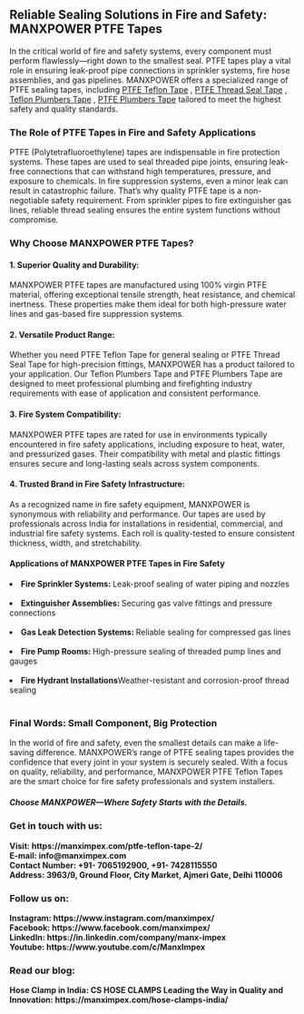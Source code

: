<h2>Reliable Sealing Solutions in Fire and Safety: MANXPOWER PTFE Tapes</h2>
In the critical world of fire and safety systems, every component must perform flawlessly—right down to the smallest seal. PTFE tapes play a vital role in ensuring leak-proof pipe connections in sprinkler systems, fire hose assemblies, and gas pipelines. MANXPOWER offers a specialized range of PTFE sealing tapes, including <a href="https://manximpex.com/ptfe-teflon-tape-2/" title="PTFE Teflon Tape" alt" PTFE Teflon Tape" <a>PTFE Teflon Tape</a> , <a href="https://manximpex.com/ptfe-teflon-tape-2/" title=" PTFE Thread Seal Tape" alt" PTFE Thread Seal Tape" <a> PTFE Thread Seal Tape</a> , <a href="https://manximpex.com/ptfe-teflon-tape-2/" title="Teflon Plumbers Tape" alt"Teflon Plumbers Tape" <a>Teflon Plumbers Tape</a> , <a href="https://manximpex.com/ptfe-teflon-tape-2/" title="PTFE Plumbers Tape" alt"PTFE Plumbers Tape" <a>PTFE Plumbers Tape</a> tailored to meet the highest safety and quality standards.<br>
<h3>The Role of PTFE Tapes in Fire and Safety Applications</h3>
PTFE (Polytetrafluoroethylene) tapes are indispensable in fire protection systems. These tapes are used to seal threaded pipe joints, ensuring leak-free connections that can withstand high temperatures, pressure, and exposure to chemicals. In fire suppression systems, even a minor leak can result in catastrophic failure. That’s why quality PTFE tape is a non-negotiable safety requirement. From sprinkler pipes to fire extinguisher gas lines, reliable thread sealing ensures the entire system functions without compromise.<br>
<h3>Why Choose MANXPOWER PTFE Tapes?</h3>
<h4>1. Superior Quality and Durability:</h4>
MANXPOWER PTFE tapes are manufactured using 100% virgin PTFE material, offering exceptional tensile strength, heat resistance, and chemical inertness. These properties make them ideal for both high-pressure water lines and gas-based fire suppression systems.<br>
<h4>2. Versatile Product Range:</h4>
Whether you need PTFE Teflon Tape for general sealing or PTFE Thread Seal Tape for high-precision fittings, MANXPOWER has a product tailored to your application. Our Teflon Plumbers Tape and PTFE Plumbers Tape are designed to meet professional plumbing and firefighting industry requirements with ease of application and consistent performance.<br>
<h4>3. Fire System Compatibility:</h4>
MANXPOWER PTFE tapes are rated for use in environments typically encountered in fire safety applications, including exposure to heat, water, and pressurized gases. Their compatibility with metal and plastic fittings ensures secure and long-lasting seals across system components.<br>
<h4>4. Trusted Brand in Fire Safety Infrastructure:</h4>
As a recognized name in fire safety equipment, MANXPOWER is synonymous with reliability and performance. Our tapes are used by professionals across India for installations in residential, commercial, and industrial fire safety systems. Each roll is quality-tested to ensure consistent thickness, width, and stretchability.<br>
<h4>Applications of MANXPOWER PTFE Tapes in Fire Safety</h4>
<li><b>Fire Sprinkler Systems: </b>Leak-proof sealing of water piping and nozzles</li><br>
<li><b>Extinguisher Assemblies: </b>Securing gas valve fittings and pressure connections</li><br>
<li><b>Gas Leak Detection Systems: </b>Reliable sealing for compressed gas lines</li><br>
<li><b>Fire Pump Rooms: </b>High-pressure sealing of threaded pump lines and gauges</li><br>
<li><b>Fire Hydrant Installations</b>Weather-resistant and corrosion-proof thread sealing</li><br>
<h3>Final Words: Small Component, Big Protection</h3>
In the world of fire and safety, even the smallest details can make a life-saving difference. MANXPOWER’s range of PTFE sealing tapes provides the confidence that every joint in your system is securely sealed. With a focus on quality, reliability, and performance, MANXPOWER PTFE Teflon Tapes are the smart choice for fire safety professionals and system installers.<br>
<h5>Choose MANXPOWER—Where Safety Starts with the Details.</h5>
<h3>Get in touch with us:</h3>
<b>Visit: https://manximpex.com/ptfe-teflon-tape-2/ </b><br>
<b>E-mail: info@manximpex.com </b><br>
<b>Contact Number: +91- 7065192900, +91- 7428115550</b><br>
<b>Address: 3963/9, Ground Floor, City Market, Ajmeri Gate, Delhi 110006 </b><br>
<h3>Follow us on:</h3>
<b>Instagram: https://www.instagram.com/manximpex/ </b><br>
<b>Facebook: https://www.facebook.com/manximpex/ </b><br>
<b>LinkedIn: https://in.linkedin.com/company/manx-impex </b><br>
<b>Youtube: https://www.youtube.com/c/ManxImpex  </b><br>
<h3>Read our blog:</h3>
<b>Hose Clamp in India: CS HOSE CLAMPS Leading the Way in Quality and Innovation: https://manximpex.com/hose-clamps-india/ </b>
